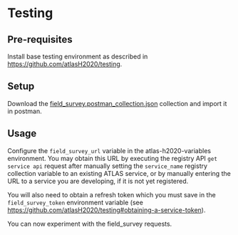 
# Testing

## Pre-requisites
Install base testing environment as described in https://github.com/atlasH2020/testing.

## Setup
Download the [field_survey.postman_collection.json](./field_survey.postman_collection.json) collection and import it in postman.

## Usage
Configure the `field_survey_url` variable in the atlas-h2020-variables environment. You may obtain this URL by executing the registry API `get service api` request after manually setting the `service_name` registry collection variable to an existing ATLAS service, or by manually entering the URL to a service you are developing, if it is not yet registered.

You will also need to obtain a refresh token which you must save in the `field_survey_token` environment variable (see https://github.com/atlasH2020/testing#obtaining-a-service-token).

You can now experiment with the field_survey requests.
